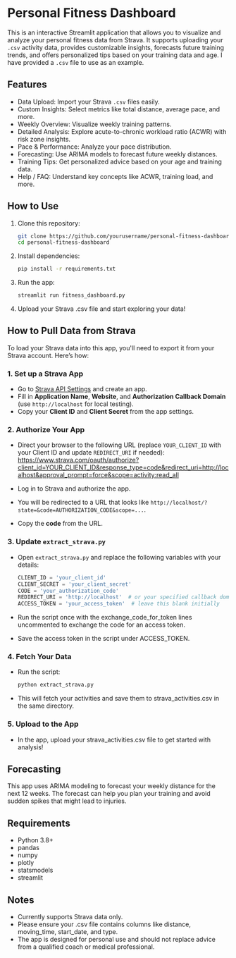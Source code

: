 # Personal Fitness Dashboard

This is an interactive Streamlit application that allows you to visualize and analyze your personal fitness data from Strava. It supports uploading your `.csv` activity data, provides customizable insights, forecasts future training trends, and offers personalized tips based on your training data and age. I have provided a `.csv` file to use as an example.

## Features

- Data Upload: Import your Strava `.csv` files easily.
- Custom Insights: Select metrics like total distance, average pace, and more.
- Weekly Overview: Visualize weekly training patterns.
- Detailed Analysis: Explore acute-to-chronic workload ratio (ACWR) with risk zone insights.
- Pace & Performance: Analyze your pace distribution.
- Forecasting: Use ARIMA models to forecast future weekly distances.
- Training Tips: Get personalized advice based on your age and training data.
- Help / FAQ: Understand key concepts like ACWR, training load, and more.

## How to Use

1. Clone this repository:
   ```bash
   git clone https://github.com/yourusername/personal-fitness-dashboard.git
   cd personal-fitness-dashboard

2. Install dependencies:
   ```bash
   pip install -r requirements.txt

3. Run the app:
   ```bash
   streamlit run fitness_dashboard.py

4. Upload your Strava .csv file and start exploring your data!

## How to Pull Data from Strava

To load your Strava data into this app, you'll need to export it from your Strava account. Here’s how:

### 1. Set up a Strava App
- Go to [Strava API Settings](https://www.strava.com/settings/api) and create an app.
- Fill in **Application Name**, **Website**, and **Authorization Callback Domain** (use `http://localhost` for local testing).
- Copy your **Client ID** and **Client Secret** from the app settings.

### 2. Authorize Your App
- Direct your browser to the following URL (replace `YOUR_CLIENT_ID` with your Client ID and update `REDIRECT_URI` if needed):
https://www.strava.com/oauth/authorize?client_id=YOUR_CLIENT_ID&response_type=code&redirect_uri=http://localhost&approval_prompt=force&scope=activity:read_all

- Log in to Strava and authorize the app.
- You will be redirected to a URL that looks like `http://localhost/?state=&code=AUTHORIZATION_CODE&scope=...`.
- Copy the **code** from the URL.

### 3. Update `extract_strava.py`
- Open `extract_strava.py` and replace the following variables with your details:

  ```python
  CLIENT_ID = 'your_client_id'
  CLIENT_SECRET = 'your_client_secret'
  CODE = 'your_authorization_code'
  REDIRECT_URI = 'http://localhost'  # or your specified callback domain
  ACCESS_TOKEN = 'your_access_token'  # leave this blank initially

- Run the script once with the exchange_code_for_token lines uncommented to exchange the code for an access token.
- Save the access token in the script under ACCESS_TOKEN.

### 4. Fetch Your Data
- Run the script:
  ```bash
  python extract_strava.py

- This will fetch your activities and save them to strava_activities.csv in the same directory.

### 5. Upload to the App
- In the app, upload your strava_activities.csv file to get started with analysis!
 
## Forecasting
This app uses ARIMA modeling to forecast your weekly distance for the next 12 weeks. The forecast can help you plan your training and avoid sudden spikes that might lead to injuries.

## Requirements
- Python 3.8+
- pandas
- numpy
- plotly
- statsmodels
- streamlit

## Notes
- Currently supports Strava data only.
- Please ensure your .csv file contains columns like distance, moving_time, start_date, and type.
- The app is designed for personal use and should not replace advice from a qualified coach or medical professional.
